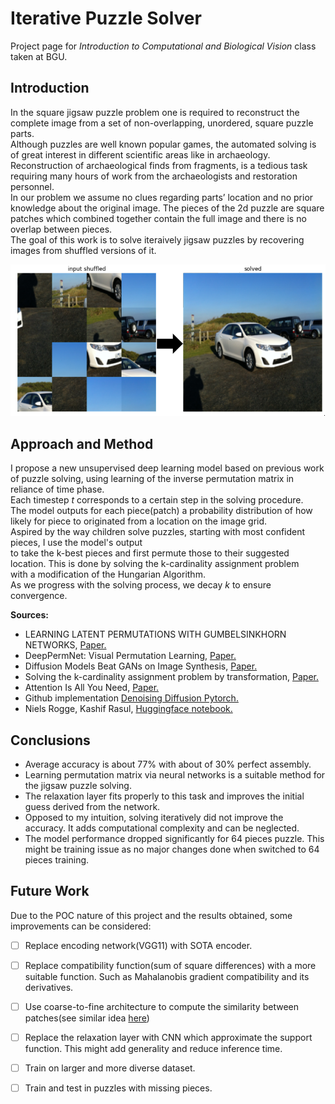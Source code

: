 # Iterative Puzzle Solver
Project page for *Introduction to Computational and Biological Vision* class taken at BGU. 

## Introduction
In the square jigsaw puzzle problem one is required to reconstruct the complete image from a set of non-overlapping, unordered, square puzzle parts.  
Although puzzles are well known popular games, the automated solving is of great interest in different scientific
areas like in archaeology. Reconstruction of archaeological finds from fragments, is a tedious task requiring many hours of work from the
archaeologists and restoration personnel.  
In our problem we assume no clues regarding parts’ location and no prior knowledge about the original image. The pieces of the 2d puzzle are square patches which combined together contain the full image and there is no overlap between pieces.  
The goal of this work is to solve iteraively jigsaw puzzles by recovering images from shuffled versions of it.  

![](example.PNG?raw=true "Solver Example")


## Approach and Method 
I propose a new unsupervised deep learning model based on previous work of puzzle solving, using learning of the inverse permutation matrix in reliance of time phase.     
Each timestep *t* corresponds to a certain step in the solving procedure.  
The model outputs for each piece(patch) a probability distribution of how likely for piece to originated from a location on the image grid.  
Aspired by the way children solve puzzles, starting with most confident pieces, I use the model's output  
to take the k-best pieces and first permute those to their suggested location. This is done by solving the k-cardinality assignment problem  
with a modification of the Hungarian Algorithm.  
As we progress with the solving process, we decay *k* to ensure convergence.   

**Sources:**
- LEARNING LATENT PERMUTATIONS WITH GUMBELSINKHORN NETWORKS, [Paper.](https://arxiv.org/pdf/1802.08665.pdf)
- DeepPermNet: Visual Permutation Learning, [Paper.](https://basurafernando.github.io/papers/CVPR_2017_DeepPermNet.pdf)
- Diffusion Models Beat GANs on Image Synthesis, [Paper.](https://arxiv.org/abs/2105.05233)
- Solving the k-cardinality assignment problem by transformation, [Paper.](https://www.sciencedirect.com/science/article/pii/S0377221703002054)
- Attention Is All You Need, [Paper.](https://arxiv.org/pdf/1706.03762.pdf)
- Github implementation [Denoising Diffusion Pytorch.](https://github.com/lucidrains/denoising-diffusion-pytorch)
- Niels Rogge, Kashif Rasul, [Huggingface notebook.](https://colab.research.google.com/github/huggingface/notebooks/blob/main/examples/annotated_diffusion.ipynb#scrollTo=3a159023)

## Conclusions
- Average accuracy is about 77% with about of 30% perfect assembly.
- Learning permutation matrix via neural networks is a suitable method for the jigsaw puzzle solving.  
- The relaxation layer fits properly to this task and improves the initial guess derived from the network.   
- Opposed to my intuition, solving iteratively did not improve the accuracy. It adds computational complexity and can be neglected.  
- The model performance dropped significantly for 64 pieces puzzle. This might be training issue as no major changes done when switched to 64 pieces training.

## Future Work
Due to the POC nature of this project and the results obtained, some improvements can be considered:  
- [ ] Replace encoding network(VGG11) with SOTA encoder.  
- [ ] Replace compatibility function(sum of square differences) with a more suitable function. Such as Mahalanobis gradient compatibility and its derivatives.  
- [ ] Use coarse-to-fine architecture to compute the similarity between patches(see similar idea [here](https://arxiv.org/pdf/2103.15545.pdf))  
- [ ] Replace the relaxation layer with CNN which approximate the support function. This might add generality and reduce inference time.  
- [ ] Train on larger and more diverse dataset.  
- [ ] Train and test in puzzles with missing pieces.

